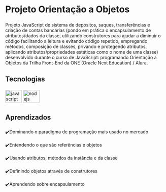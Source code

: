 <h1 align="left">Projeto Orientação a Objetos</h1>

###

<p align="left">Projeto JavaScript de sistema de depósitos, saques, transferências e criação de contas bancárias (pondo em prática o encapsulamento de atributos/dados da classe, utilizando construtores para ajudar a diminuir o código facilitando a leitura e evitando código repetido, empregando métodos, composição de classes, privando e protegendo atributos, aplicando atributos/propriedades estáticas como o nome de uma classe) desenvolvido durante o curso de JavaScript: programando Orientação a Objetos da Trilha Front-End da ONE (Oracle Next Education) / Alura.</p>

###

<h2 align="left">Tecnologias</h2>

###

<div align="left">
  <img src="https://cdn.jsdelivr.net/gh/devicons/devicon/icons/javascript/javascript-original.svg" height="40" width="52" alt="javascript logo"  />
  <img src="https://cdn.jsdelivr.net/gh/devicons/devicon/icons/nodejs/nodejs-original.svg" height="40" width="52" alt="nodejs logo"  />
</div>

###

<h2 align="left">Aprendizados</h2>

###

<p align="left">✔️Dominando o paradigma de programação mais usado no mercado<br><br>✔️Entendendo o que são referências e objetos<br><br>✔️Usando atributos, métodos da instância e da classe<br><br>✔️Definindo objetos através de construtores<br><br>✔️Aprendendo sobre encapsulamento</p>

###
